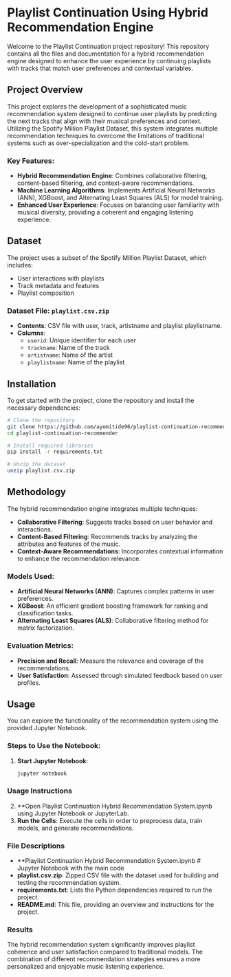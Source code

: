 # Playlist Continuation Using Hybrid Recommendation Engine

Welcome to the Playlist Continuation project repository! This repository contains all the files and documentation for a hybrid recommendation engine designed to enhance the user experience by continuing playlists with tracks that match user preferences and contextual variables.

## Project Overview

This project explores the development of a sophisticated music recommendation system designed to continue user playlists by predicting the next tracks that align with their musical preferences and context. Utilizing the Spotify Million Playlist Dataset, this system integrates multiple recommendation techniques to overcome the limitations of traditional systems such as over-specialization and the cold-start problem.

### Key Features:
- **Hybrid Recommendation Engine**: Combines collaborative filtering, content-based filtering, and context-aware recommendations.
- **Machine Learning Algorithms**: Implements Artificial Neural Networks (ANN), XGBoost, and Alternating Least Squares (ALS) for model training.
- **Enhanced User Experience**: Focuses on balancing user familiarity with musical diversity, providing a coherent and engaging listening experience.

## Dataset

The project uses a subset of the Spotify Million Playlist Dataset, which includes:
- User interactions with playlists
- Track metadata and features
- Playlist composition

### Dataset File: `playlist.csv.zip`
- **Contents**: CSV file with user, track, artistname and playlist playlistname.
- **Columns**:
  - `userid`: Unique identifier for each user
  - `trackname`: Name of the track
  - `artistname`: Name of the artist
  - `playlistname`: Name of the playlist

## Installation

To get started with the project, clone the repository and install the necessary dependencies:

```bash
# Clone the repository
git clone https://github.com/ayomitide96/playlist-continuation-recommender.git
cd playlist-continuation-recommender

# Install required libraries
pip install -r requirements.txt

# Unzip the dataset
unzip playlist.csv.zip
```
## Methodology

The hybrid recommendation engine integrates multiple techniques:

- **Collaborative Filtering**: Suggests tracks based on user behavior and interactions.
- **Content-Based Filtering**: Recommends tracks by analyzing the attributes and features of the music.
- **Context-Aware Recommendations**: Incorporates contextual information to enhance the recommendation relevance.

### Models Used:
- **Artificial Neural Networks (ANN)**: Captures complex patterns in user preferences.
- **XGBoost**: An efficient gradient boosting framework for ranking and classification tasks.
- **Alternating Least Squares (ALS)**: Collaborative filtering method for matrix factorization.

### Evaluation Metrics:
- **Precision and Recall**: Measure the relevance and coverage of the recommendations.
- **User Satisfaction**: Assessed through simulated feedback based on user profiles.

## Usage

You can explore the functionality of the recommendation system using the provided Jupyter Notebook.

### Steps to Use the Notebook:

1. **Start Jupyter Notebook**:
   ```bash
   jupyter notebook
   ```
### Usage Instructions

2. **Open Playlist Continuation Hybrid Recommendation System.ipynb using Jupyter Notebook or JupyterLab.
3. **Run the Cells**: Execute the cells in order to preprocess data, train models, and generate recommendations.

### File Descriptions
- **Playlist Continuation Hybrid Recommendation System.ipynb  # Jupyter Notebook with the main code
- **playlist.csv.zip**: Zipped CSV file with the dataset used for building and testing the recommendation system.
- **requirements.txt**: Lists the Python dependencies required to run the project.
- **README.md**: This file, providing an overview and instructions for the project.

### Results

The hybrid recommendation system significantly improves playlist coherence and user satisfaction compared to traditional models. The combination of different recommendation strategies ensures a more personalized and enjoyable music listening experience.


